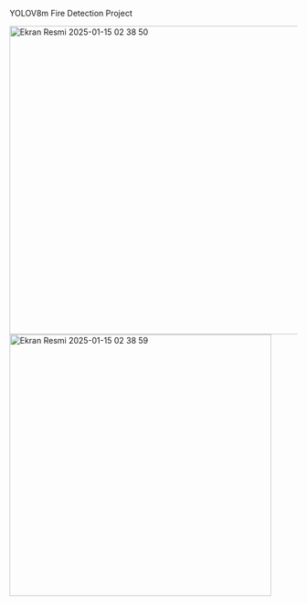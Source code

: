YOLOV8m Fire Detection Project 


<img width="540" alt="Ekran Resmi 2025-01-15 02 38 50" src="https://github.com/user-attachments/assets/0adea496-75a5-43c4-b2c6-61b757014434" />
<img width="458" alt="Ekran Resmi 2025-01-15 02 38 59" src="https://github.com/user-attachments/assets/f0df4093-5ad9-4720-a6a0-1db2bb53f140" />
